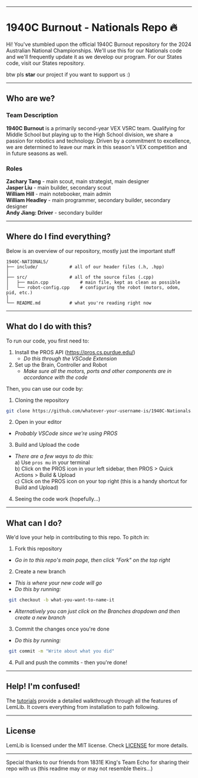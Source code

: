 <hr>

# 1940C Burnout - Nationals Repo 🔥

Hi! You've stumbled upon the official 1940C Burnout repository for the 2024 Australian National Championships.
We'll use this for our Nationals code and we'll frequently update it as we develop our program. For our States code, visit our States repository.

btw pls **star** our project if you want to support us :)

---

## Who are we?

### Team Description

**1940C Burnout** is a primarily second-year VEX V5RC team. Qualifying for Middle School but playing up to the High School division, we share a passion for robotics and technology. Driven by a commitment to excellence, we are determined to leave our mark in this season's VEX competition and in future seasons as well.

### Roles

**Zachary Tang** - main scout, main strategist, main designer  
**Jasper Liu** - main builder, secondary scout  
**William Hill** - main notebooker, main admin  
**William Headley** - main programmer, secondary builder, secondary designer  
**Andy Jiang: Driver** - secondary builder  

---

## Where do I find everything?

Below is an overview of our repository, mostly just the important stuff

```
1940C-NATIONALS/
├── include/            # all of our header files (.h, .hpp)
│  
├── src/                # all of the source files (.cpp)
│   ├── main.cpp            # main file, kept as clean as possible 
│   └── robot-config.cpp    # configuring the robot (motors, odom, pid, etc.)
│
└── README.md           # what you're reading right now
```

---

## What do I do with this?

To run our code, you first need to:
1. Install the PROS API (https://pros.cs.purdue.edu/)
    - *Do this through the VSCode Extension*
2. Set up the Brain, Controller and Robot 
    - *Make sure all the motors, ports and other components are in accordance with the code*

Then, you can use our code by:
1. Cloning the repository

```bash  
git clone https://github.com/whatever-your-username-is/1940C-Nationals.git
```  

2. Open in your editor
  - *Probably VSCode since we're using PROS*
3. Build and Upload the code
  - *There are a few ways to do this:*  
      a) Use ```pros mu``` in your terminal  
      b) Click on the PROS icon in your left sidebar, then PROS > Quick Actions > Build & Upload  
      c) Click on the PROS icon on your top right (this is a handy shortcut for Build and Upload)
4. Seeing the code work (hopefully...)

---

## What can I do?

We'd love your help in contributing to this repo. To pitch in:

1. Fork this repository
  - *Go in to this repo's main page, then click "Fork" on the top right*
2. Create a new branch
  - *This is where your new code will go*
  - *Do this by running:*
  ```bash  
   git checkout -b what-you-want-to-name-it
   ```
  - *Alternatively you can just click on the Branches dropdown and then create a new branch*
3. Commit the changes once you're done
  - *Do this by running:*
  ```bash  
   git commit -m "Write about what you did"  
   ```
4. Pull and push the commits - then you're done!

---

## Help! I'm confused!
The [tutorials](https://lemlib.readthedocs.io/en/v0.5.0/tutorials/1_getting_started.html) provide a detailed walkthrough through all the features of LemLib. It covers everything from installation to path following.

---

## License
LemLib is licensed under the MIT license. Check [LICENSE](https://github.com/LemLib/LemLib/blob/master/LICENSE) for more details.

---

Special thanks to our friends from 1831E King's Team Echo for sharing their repo with us (this readme may or may not resemble theirs...)
